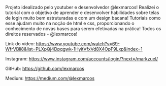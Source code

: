 Projeto idealizado pelo  youtuber e desenvolvedor @lexmarcos! Realizei o tutorial com o objetivo de aprender e desenvolver habilidades sobre telas de login muito bem estruturadas e com um design bacana! Tutoriais como esse ajudam muito na noção de html e css, proporcionando o conhecimento de novas bases para serem efetivadas na prática! Todos os direitos reservados - @lexmarcos!

Link do vídeo: https://www.youtube.com/watch?v=69-WfrVBli8&list=PLXpQj4Dpqgwk-1HyitVfxVd8X4OpF9Lxp&index=1

Instagram: https://www.instagram.com/accounts/login/?next=/markzuel/

GitHub: https://github.com/lexmarcos

Medium: https://medium.com/@lexmarcos